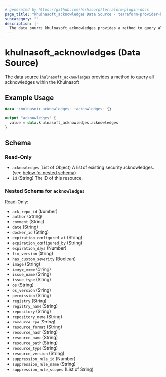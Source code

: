 ```yaml
---
# generated by https://github.com/hashicorp/terraform-plugin-docs
page_title: "khulnasoft_acknowledges Data Source - terraform-provider-khulnasoft"
subcategory: ""
description: |-
  The data source khulnasoft_acknowledges provides a method to query all acknowledges within the Khulnasoft
---
```


# khulnasoft_acknowledges (Data Source)

The data source `khulnasoft_acknowledges` provides a method to query all acknowledges within the Khulnasoft

## Example Usage

```terraform
data "khulnasoft_acknowledges" "acknowledges" {}

output "acknowledges" {
  value = data.khulnasoft_acknowledges.acknowledges
}
```

<!-- schema generated by tfplugindocs -->
## Schema

### Read-Only

- `acknowledges` (List of Object) A list of existing security acknowledges. (see [below for nested schema](#nestedatt--acknowledges))
- `id` (String) The ID of this resource.

<a id="nestedatt--acknowledges"></a>
### Nested Schema for `acknowledges`

Read-Only:

- `ack_repo_id` (Number)
- `author` (String)
- `comment` (String)
- `date` (String)
- `docker_id` (String)
- `expiration_configured_at` (String)
- `expiration_configured_by` (String)
- `expiration_days` (Number)
- `fix_version` (String)
- `has_custom_severity` (Boolean)
- `image` (String)
- `image_name` (String)
- `issue_name` (String)
- `issue_type` (String)
- `os` (String)
- `os_version` (String)
- `permission` (String)
- `registry` (String)
- `registry_name` (String)
- `repository` (String)
- `repository_name` (String)
- `resource_cpe` (String)
- `resource_format` (String)
- `resource_hash` (String)
- `resource_name` (String)
- `resource_path` (String)
- `resource_type` (String)
- `resource_version` (String)
- `suppression_rule_id` (Number)
- `suppression_rule_name` (String)
- `suppression_rule_scopes` (List of String)

